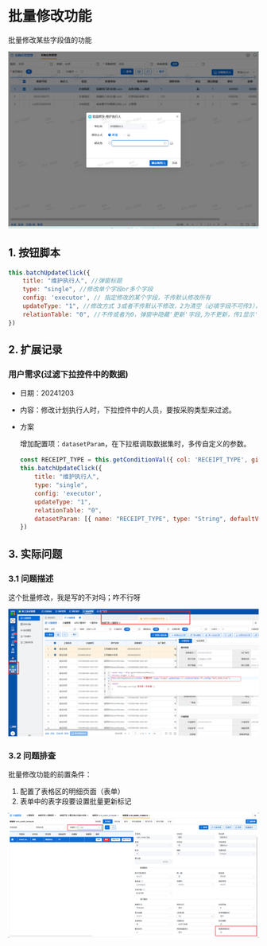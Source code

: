 # 批量修改功能

批量修改某些字段值的功能

![alt text](./images//case-batchaddclick.png)


## 1. 按钮脚本
 
 
```js
this.batchUpdateClick({
    title: "维护执行人", //弹窗标题
    type: "single", //修改单个字段or多个字段
    config: 'executor', // 指定修改的某个字段，不传默认修改所有
    updateType: "1", //修改方式 3或者不传默认不修改，2为清空（必填字段不可传3），1为默认打开定位到修改为新增，
    relationTable: "0", //不传或者为0，弹窗中隐藏'更新'字段,为不更新，传1显示'更新'字段，且可修改更新字段的值
})
``` 

## 2. 扩展记录

### 用户需求(过滤下拉控件中的数据)

- 日期：20241203
- 内容：修改计划执行人时，下拉控件中的人员，要按采购类型来过滤。
- 方案

    增加配置项：`datasetParam`，在下拉框调取数据集时，多传自定义的参数。

    ```js
    const RECEIPT_TYPE = this.getConditionVal({ col: 'RECEIPT_TYPE', gid: '189265664660' });
    this.batchUpdateClick({
        title: "维护执行人",
        type: "single", 
        config: 'executor',
        updateType: "1",
        relationTable: "0",
        datasetParam: [{ name: "RECEIPT_TYPE", type: "String", defaultValue: RECEIPT_TYPE }]
    })
    ```

## 3. 实际问题


### 3.1 问题描述

这个批量修改，我是写的不对吗；咋不行呀

![问题截图](./images/2025-03-11_11-00-45.png)


### 3.2 问题排查
 
批量修改功能的前置条件：

1. 配置了表格区的明细页面（表单）
2. 表单中的表字段要设置批量更新标记

![批量修改标识](./images/2025-03-11_11-49-45.png)
